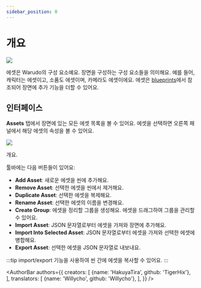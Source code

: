 ```yaml
---
sidebar_position: 0
---
```


# 개요

![](/doc-img/assets-cover.jpg)

에셋은 Warudo의 구성 요소예요. 장면을 구성하는 구성 요소들을 의미해요. 예를 들어, 캐릭터는 에셋이고, 소품도 에셋이며, 카메라도 에셋이에요. 에셋은 [blueprints](../blueprints/overview)에서 참조되어 장면에 추가 기능을 더할 수 있어요.

## 인터페이스

**Assets** 탭에서 장면에 있는 모든 에셋 목록을 볼 수 있어요. 에셋을 선택하면 오른쪽 패널에서 해당 에셋의 속성을 볼 수 있어요.

![](/doc-img/en-assets-1.png)
<p class="img-desc">개요.</p>

툴바에는 다음 버튼들이 있어요:
* **Add Asset**: 새로운 에셋을 씬에 추가해요.
* **Remove Asset**: 선택한 에셋을 씬에서 제거해요.
* **Duplicate Asset**: 선택한 에셋을 복제해요.
* **Rename Asset**: 선택한 에셋의 이름을 변경해요.
* **Create Group**: 에셋을 정리할 그룹을 생성해요. 에셋을 드래그하여 그룹을 관리할 수 있어요.
* **Import Asset**: JSON 문자열로부터 에셋을 가져와 장면에 추가해요.
* **Import Into Selected Asset**: JSON 문자열로부터 에셋을 가져와 선택한 에셋에 병합해요.
* **Export Asset**: 선택한 에셋을 JSON 문자열로 내보내요.

:::tip
import/export 기능을 사용하여 씬 간에 에셋을 복사할 수 있어요.
:::

<AuthorBar authors={{
  creators: [
    {name: 'HakuyaTira', github: 'TigerHix'},
  ],
  translators: [
    {name: 'Willycho', github: 'Willycho'},
  ],
}} />
